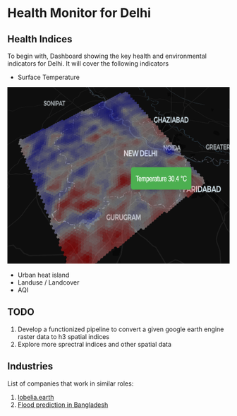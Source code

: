 # Health Monitor for Delhi

## Health Indices
To begin with, Dashboard showing the key health and environmental indicators for Delhi. It will cover the following indicators
  - Surface Temperature

<img src="Delhi Surface Temp.png" height=400/>

  - Urban heat island
  - Landuse / Landcover
  - AQI

## TODO

1. Develop a functionized pipeline to convert a given google earth engine raster data to h3 spatial indices
2. Explore more sprectral indices and other spatial data


## Industries

List of companies that work in similar roles:
1. [lobelia.earth](https://www.lobelia.earth/)
2. [Flood prediction in Bangladesh](https://www.omdena.com/blog/floodguard-integrating-rainfall-time-series-and-gis-data-for-flood-prediction-and-waterbody-forecasting-in-bangladesh)
